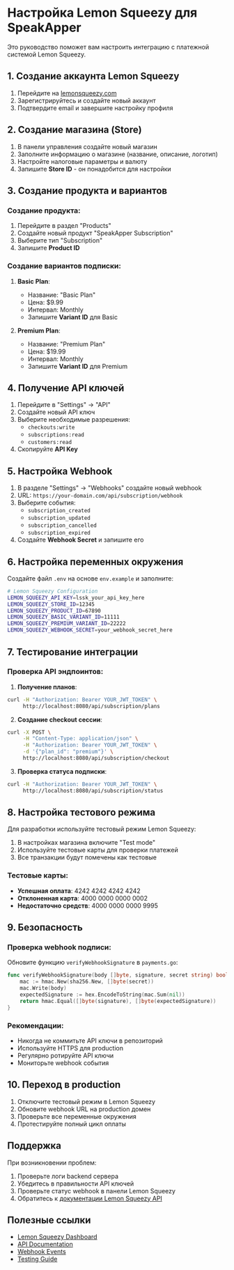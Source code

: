 # Настройка Lemon Squeezy для SpeakApper

Это руководство поможет вам настроить интеграцию с платежной системой Lemon Squeezy.

## 1. Создание аккаунта Lemon Squeezy

1. Перейдите на [lemonsqueezy.com](https://lemonsqueezy.com)
2. Зарегистрируйтесь и создайте новый аккаунт
3. Подтвердите email и завершите настройку профиля

## 2. Создание магазина (Store)

1. В панели управления создайте новый магазин
2. Заполните информацию о магазине (название, описание, логотип)
3. Настройте налоговые параметры и валюту
4. Запишите **Store ID** - он понадобится для настройки

## 3. Создание продукта и вариантов

### Создание продукта:
1. Перейдите в раздел "Products"
2. Создайте новый продукт "SpeakApper Subscription"
3. Выберите тип "Subscription"
4. Запишите **Product ID**

### Создание вариантов подписки:
1. **Basic Plan**:
   - Название: "Basic Plan"
   - Цена: $9.99
   - Интервал: Monthly
   - Запишите **Variant ID** для Basic

2. **Premium Plan**:
   - Название: "Premium Plan" 
   - Цена: $19.99
   - Интервал: Monthly
   - Запишите **Variant ID** для Premium

## 4. Получение API ключей

1. Перейдите в "Settings" → "API"
2. Создайте новый API ключ
3. Выберите необходимые разрешения:
   - `checkouts:write`
   - `subscriptions:read`
   - `customers:read`
4. Скопируйте **API Key**

## 5. Настройка Webhook

1. В разделе "Settings" → "Webhooks" создайте новый webhook
2. URL: `https://your-domain.com/api/subscription/webhook`
3. Выберите события:
   - `subscription_created`
   - `subscription_updated`
   - `subscription_cancelled`
   - `subscription_expired`
4. Создайте **Webhook Secret** и запишите его

## 6. Настройка переменных окружения

Создайте файл `.env` на основе `env.example` и заполните:

```bash
# Lemon Squeezy Configuration
LEMON_SQUEEZY_API_KEY=lssk_your_api_key_here
LEMON_SQUEEZY_STORE_ID=12345
LEMON_SQUEEZY_PRODUCT_ID=67890
LEMON_SQUEEZY_BASIC_VARIANT_ID=11111
LEMON_SQUEEZY_PREMIUM_VARIANT_ID=22222
LEMON_SQUEEZY_WEBHOOK_SECRET=your_webhook_secret_here
```

## 7. Тестирование интеграции

### Проверка API эндпоинтов:

1. **Получение планов**:
```bash
curl -H "Authorization: Bearer YOUR_JWT_TOKEN" \
     http://localhost:8080/api/subscription/plans
```

2. **Создание checkout сессии**:
```bash
curl -X POST \
     -H "Content-Type: application/json" \
     -H "Authorization: Bearer YOUR_JWT_TOKEN" \
     -d '{"plan_id": "premium"}' \
     http://localhost:8080/api/subscription/checkout
```

3. **Проверка статуса подписки**:
```bash
curl -H "Authorization: Bearer YOUR_JWT_TOKEN" \
     http://localhost:8080/api/subscription/status
```

## 8. Настройка тестового режима

Для разработки используйте тестовый режим Lemon Squeezy:

1. В настройках магазина включите "Test mode"
2. Используйте тестовые карты для проверки платежей
3. Все транзакции будут помечены как тестовые

### Тестовые карты:
- **Успешная оплата**: 4242 4242 4242 4242
- **Отклоненная карта**: 4000 0000 0000 0002
- **Недостаточно средств**: 4000 0000 0000 9995

## 9. Безопасность

### Проверка webhook подписи:
Обновите функцию `verifyWebhookSignature` в `payments.go`:

```go
func verifyWebhookSignature(body []byte, signature, secret string) bool {
    mac := hmac.New(sha256.New, []byte(secret))
    mac.Write(body)
    expectedSignature := hex.EncodeToString(mac.Sum(nil))
    return hmac.Equal([]byte(signature), []byte(expectedSignature))
}
```

### Рекомендации:
- Никогда не коммитьте API ключи в репозиторий
- Используйте HTTPS для production
- Регулярно ротируйте API ключи
- Мониторьте webhook события

## 10. Переход в production

1. Отключите тестовый режим в Lemon Squeezy
2. Обновите webhook URL на production домен
3. Проверьте все переменные окружения
4. Протестируйте полный цикл оплаты

## Поддержка

При возникновении проблем:
1. Проверьте логи backend сервера
2. Убедитесь в правильности API ключей
3. Проверьте статус webhook в панели Lemon Squeezy
4. Обратитесь к [документации Lemon Squeezy API](https://docs.lemonsqueezy.com/api)

## Полезные ссылки

- [Lemon Squeezy Dashboard](https://app.lemonsqueezy.com)
- [API Documentation](https://docs.lemonsqueezy.com/api)
- [Webhook Events](https://docs.lemonsqueezy.com/api/webhooks)
- [Testing Guide](https://docs.lemonsqueezy.com/guides/testing)
